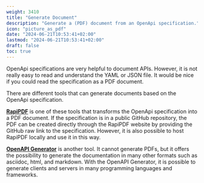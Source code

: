 ```yaml
---
weight: 3410
title: "Generate Document"
description: "Generate a (PDF) document from an OpenApi specification."
icon: "picture_as_pdf"
date: "2024-06-21T10:53:41+02:00"
lastmod: "2024-06-21T10:53:41+02:00"
draft: false
toc: true
---
```


OpenApi specifications are very helpful to document APIs. However, it is not really easy to read and understand the YAML or JSON file. It would be nice if you could read the specification as a PDF document.

There are different tools that can generate documents based on the OpenApi specification.

[**RapiPDF**](https://mrin9.github.io/RapiPdf/) is one of these tools that transforms the
OpenApi specification into a PDF document. If the specification is in a public GitHub
repository, the PDF can be created directly through the RapiPDF website by providing
the GitHub raw link to the specification. However, it is also possible to host
RapiPDF locally and use it in this way.

[**OpenAPI Generator**](https://openapi-generator.tech/) is another tool. It cannot generate PDFs, but it offers the
possibility to generate the documentation in many other formats such as asciidoc,
html, and markdown. With the OpenAPI Generator, it is possible to generate clients
and servers in many programming languages and frameworks.
